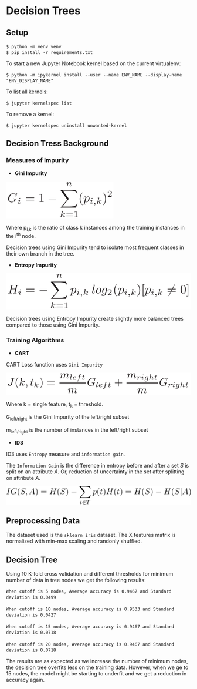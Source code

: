 # Decision Trees

## Setup

```shell
$ python -m venv venv
$ pip install -r requirements.txt
```

To start a new Jupyter Notebook kernel based on the current virtualenv:

```shell
$ python -m ipykernel install --user --name ENV_NAME --display-name "ENV_DISPLAY_NAME"
```

To list all kernels:

```shell
$ jupyter kernelspec list
```

To remove a kernel:

```shell
$ jupyter kernelspec uninstall unwanted-kernel
```

## Decision Tress Background

### Measures of Impurity

-   **Gini Impurity**

<img src='img/gini_impurity.png' height='100' >

Where p<sub>i,k</sub> is the ratio of class k instances among the training instances in the i<sup>th</sup> node.

Decision trees using Gini Impurity tend to isolate most frequent classes in their own branch in the tree.

-   **Entropy Impurity**

<img src='img/entropy_impurity.png' width='550' >

Decision trees using Entropy Impurity create slightly more balanced trees compared to those using Gini Impurity.

### Training Algorithms

-   **CART**

CART Loss function uses `Gini Impurity`

<img src='img/cart_loss.png' width='600' >

Where k = single feature, t<sub>k</sub> = threshold.

G<sub>left/right</sub> is the Gini Impurity of the left/right subset

m<sub>left/right</sub> is the number of instances in the left/right subset

-   **ID3**

ID3 uses `Entropy` measure and `information gain`.

The `Information Gain` is the difference in entropy before and after a set _S_ is split on an attribute _A_. Or, reduction of uncertainty in the set after splitting on attribute _A_.

<img src='img/information_gain.png' width='600' >

## Preprocessing Data

The dataset used is the `sklearn iris` dataset. The X features matrix is normalized with min-max scaling and randonly shuffled.

## Decision Tree

Using 10 K-fold cross validation and different thresholds for minimum number of data in tree nodes we get the following results:

    When cutoff is 5 nodes, Average accuracy is 0.9467 and Standard deviation is 0.0499

    When cutoff is 10 nodes, Average accuracy is 0.9533 and Standard deviation is 0.0427

    When cutoff is 15 nodes, Average accuracy is 0.9467 and Standard deviation is 0.0718

    When cutoff is 20 nodes, Average accuracy is 0.9467 and Standard deviation is 0.0718

The results are as expected as we increase the number of minimum nodes, the decision tree overfits less on the training data. However, when we ge to 15 nodes, the model might be starting to underfit and we get a reduction in accuracy again.
